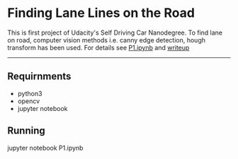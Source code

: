 # **Finding Lane Lines on the Road** 
This is first project of Udacity's Self Driving Car Nanodegree. To find lane on road, computer vision methods i.e. canny edge detection, hough transform has been used. For details see [P1.ipynb](https://github.com/pchandra90/self_driving_lane_lines/blob/master/P1.ipynb) and [writeup](https://github.com/pchandra90/self_driving_lane_lines/blob/master/writeup_template.md)

---

## Requirnments

- python3
- opencv
- jupyter notebook


## Running

jupyter notebook P1.ipynb



